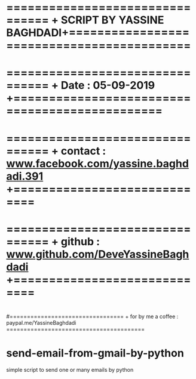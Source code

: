 # ================================ + SCRIPT BY YASSINE BAGHDADI+===========================================
#
# ================================ + Date : 05-09-2019 +===============================================
#
# ================================ + contact : www.facebook.com/yassine.baghdadi.391 +=============================
#
# ================================ + github : www.github.com/DeveYassineBaghdadi +=============================
#
#================================= + for by me a coffee : paypal.me/YassineBaghdadi ========================================

# send-email-from-gmail-by-python

simple script to send one or many emails by python 

